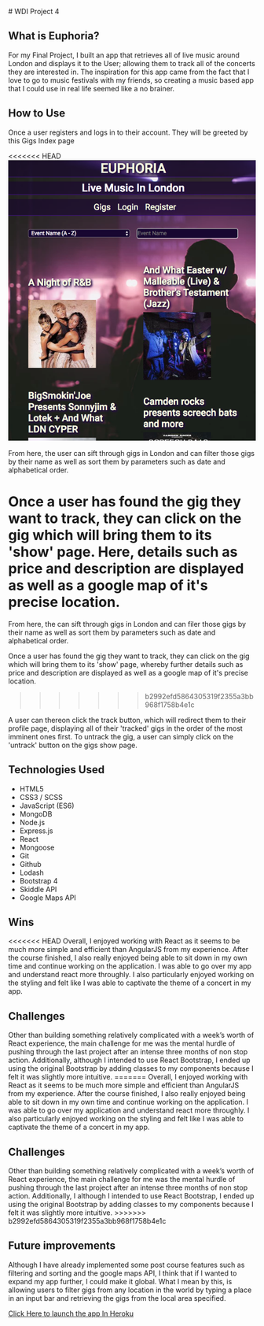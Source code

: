 # WDI Project 4
<h2>What is Euphoria?</h2>

<p>For my Final Project, I built an app that retrieves all of live music around London and displays it to the User; allowing them to track all of the concerts they are interested in. The inspiration for this app came from the fact that I love to go to music festivals with my friends, so creating a music based app that I could use in real life seemed like a no brainer.
</p>

<h2>How to Use</h2>

Once a user registers and logs in to their account. They will be greeted by this Gigs Index page

<<<<<<< HEAD
<img src="src/assets/project4.png" />

From here, the user can sift through gigs in London and can filter those gigs by their name as well as sort them by parameters such as date and alphabetical order.

Once a user has found the gig they want to track, they can click on the gig which will bring them to its 'show' page. Here, details such as price and description are displayed as well as a google map of it's precise location.
=======
</img>

From here, the can sift through gigs in London and can filer those gigs by their name as well as sort them by parameters such as date and alphabetical order.

Once a user has found the gig they want to track, they can click on the gig which will bring them to its 'show' page, whereby further details such as price and description are displayed as well as a google map of it's precise location.
>>>>>>> b2992efd5864305319f2355a3bb968f1758b4e1c

A user can thereon click the track button, which will redirect them to their profile page, displaying all of their 'tracked' gigs in the order of the most imminent ones first. To untrack the gig, a user can simply click on the 'untrack' button on the gigs show page.

<h2>Technologies Used</h2>
<ul>
<li>HTML5</li>
<li>CSS3 / SCSS</li>
<li>JavaScript (ES6)</li>
<li>MongoDB</li>
<li>Node.js</li>
<li>Express.js</li>
<li>React</li>
<li>Mongoose</li>
<li>Git</li>
<li>Github</li>
<li>Lodash</li>
<li>Bootstrap 4</li>
<li>Skiddle API</li>
<li>Google Maps API</li>
</ul>


<h2>Wins</h2>
<<<<<<< HEAD
Overall, I enjoyed working with React as it seems to be much more simple and efficient than AngularJS from my experience. After the course finished, I also really enjoyed being able to sit down in my own time and continue working on the application. I was able to go over my app and understand react more throughly. I also particularly enjoyed working on the styling and felt like I was able to captivate the theme of a concert in my app.


<h2>Challenges</h2>
Other than building something relatively complicated with a week’s worth of React experience, the main challenge for me was the mental hurdle of pushing through the last project after an intense three months of non stop action. Additionally, although I intended to use React Bootstrap, I ended up using the original Bootstrap by adding classes to my components because I felt it was slightly more intuitive.
=======
Overall, I enjoyed working with React as it seems to be much more simple and efficient than AngularJS from my experience. After the course finished, I also really enjoyed being able to sit down in my own time and continue working on the application. I was able to go over my application and understand react more throughly. I also particularly enjoyed working on the styling and felt like I was able to captivate the theme of a concert in my app.


<h2>Challenges</h2>
Other than building something relatively complicated with a week’s worth of React experience, the main challenge for me was the mental hurdle of pushing through the last project after an intense three months of non stop action. Additionally, I although I intended to use React Bootstrap, I ended up using the original Bootstrap by adding classes to my components because I felt it was slightly more intuitive.
>>>>>>> b2992efd5864305319f2355a3bb968f1758b4e1c

<h2>Future improvements</h2>

Although I have already implemented some post course features such as filtering and sorting and the google maps API, I think that if I wanted to expand my app further, I could make it global. What I mean by this, is allowing users to filter gigs from any location in the world by typing a place in an input bar and retrieving the gigs from the local area specified.

<a href="https://calm-eyrie-34050.herokuapp.com">Click Here to launch the app In Heroku</a>
